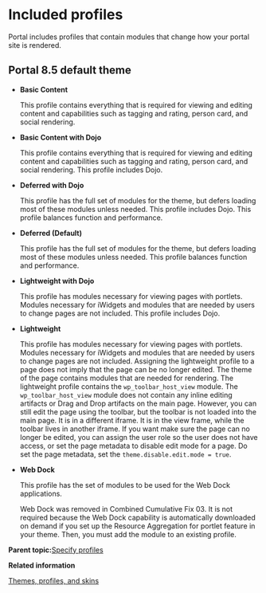 # Included profiles

Portal includes profiles that contain modules that change how your portal site is rendered.

## Portal 8.5 default theme

-   **Basic Content**

    This profile contains everything that is required for viewing and editing content and capabilities such as tagging and rating, person card, and social rendering.

-   **Basic Content with Dojo**

    This profile contains everything that is required for viewing and editing content and capabilities such as tagging and rating, person card, and social rendering. This profile includes Dojo.

-   **Deferred with Dojo**

    This profile has the full set of modules for the theme, but defers loading most of these modules unless needed. This profile includes Dojo. This profile balances function and performance.

-   **Deferred \(Default\)**

    This profile has the full set of modules for the theme, but defers loading most of these modules unless needed. This profile balances function and performance.

-   **Lightweight with Dojo**

    This profile has modules necessary for viewing pages with portlets. Modules necessary for iWidgets and modules that are needed by users to change pages are not included. This profile includes Dojo.

-   **Lightweight**

    This profile has modules necessary for viewing pages with portlets. Modules necessary for iWidgets and modules that are needed by users to change pages are not included. Assigning the lightweight profile to a page does not imply that the page can be no longer edited. The theme of the page contains modules that are needed for rendering. The lightweight profile contains the `wp_toolbar_host_view` module. The `wp_toolbar_host_view` module does not contain any inline editing artifacts or Drag and Drop artifacts on the main page. However, you can still edit the page using the toolbar, but the toolbar is not loaded into the main page. It is in a different iframe. It is in the view frame, while the toolbar lives in another iframe. If you want make sure the page can no longer be edited, you can assign the user role so the user does not have access, or set the page metadata to disable edit mode for a page. Do set the page metadata, set the `theme.disable.edit.mode = true`.

-   **Web Dock**

    This profile has the set of modules to be used for the Web Dock applications.

    Web Dock was removed in Combined Cumulative Fix 03. It is not required because the Web Dock capability is automatically downloaded on demand if you set up the Resource Aggregation for portlet feature in your theme. Then, you must add the module to an existing profile.


**Parent topic:**[Specify profiles](../dev-theme/themeopt_define_mod_files.md)

**Related information**  


[Themes, profiles, and skins](../site/site_themes.md)

